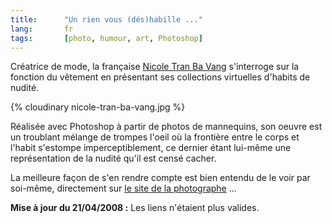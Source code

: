 ```yaml
--- 
title:      "Un rien vous (dés)habille ..." 
lang:       fr 
tags:       [photo, humour, art, Photoshop]
---
```



Créatrice de mode, la française [Nicole Tran Ba Vang](http://www.tranbavang.com/) s'interroge sur la fonction du vêtement en présentant ses collections virtuelles d'habits de nudité.

{% cloudinary nicole-tran-ba-vang.jpg %}

Réalisée avec Photoshop à partir de photos de mannequins, son oeuvre est un troublant mélange de trompes l'oeil où la frontière entre le corps et l'habit s'estompe imperceptiblement, ce dernier étant lui-même une représentation de la nudité qu'il est censé cacher.

La meilleure façon de s'en rendre compte est bien entendu de le voir par soi-même, directement sur [le site de la photographe](http://www.tranbavang.com/photography/collection-automnehiver-200001-selected-works/) ...

**Mise à jour du 21/04/2008 :** Les liens n'étaient plus valides.
